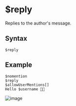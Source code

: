 # $reply
Replies to the author's message.

## Syntax
```
$reply
```

## Example
```
$nomention
$reply
$allowUserMentions[]
Hello $username 👋🏻
```
![image](https://user-images.githubusercontent.com/42785890/151721130-51524143-b136-4cfc-b028-694b1d09e84a.png)
